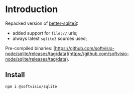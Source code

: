 # Introduction

Repacked version of [better-sqlite3](https://github.com/JoshuaWise/better-sqlite3):

-   added support for `file://` urls;
-   always latest `sqlite3` sources used;

Pre-compiled binaries: [https://github.com/softvisio-node/sqlite/releases/tag/data](https://github.com/softvisio-node/sqlite/releases/tag/data).

## Install

```shell
npm i @softvisio/sqlite
```
